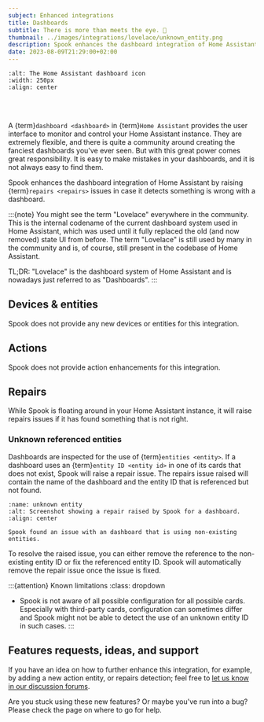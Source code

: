 ```yaml
---
subject: Enhanced integrations
title: Dashboards
subtitle: There is more than meets the eye. 🤩
thumbnail: ../images/integrations/lovelace/unknown_entity.png
description: Spook enhances the dashboard integration of Home Assistant by raising repairs issues, in case it detects something is wrong with a dashboard, like for example, used non-existing entities.
date: 2023-08-09T21:29:00+02:00
---
```


```{image} https://brands.home-assistant.io/lovelace/logo.png
:alt: The Home Assistant dashboard icon
:width: 250px
:align: center
```

<br><br>

A {term}`dashboard <dashboard>` in {term}`Home Assistant` provides the user interface to monitor and control your Home Assistant instance. They are extremely flexible, and there is quite a community around creating the fanciest dashboards you've ever seen. But with this great power comes great responsibility. It is easy to make mistakes in your dashboards, and it is not always easy to find them.

Spook enhances the dashboard integration of Home Assistant by raising {term}`repairs <repairs>` issues in case it detects something is wrong with a dashboard.

:::{note}
You might see the term "Lovelace" everywhere in the community. This is the internal codename of the current dashboard system used in Home Assistant, which was used until it fully replaced the old (and now removed) state UI from before. The term "Lovelace" is still used by many in the community and is, of course, still present in the codebase of Home Assistant.

TL;DR: "Lovelace" is the dashboard system of Home Assistant and is nowadays just referred to as "Dashboards".
:::

## Devices & entities

Spook does not provide any new devices or entities for this integration.

## Actions

Spook does not provide action enhancements for this integration.

## Repairs

While Spook is floating around in your Home Assistant instance, it will raise repairs issues if it has found something that is not right.

### Unknown referenced entities

Dashboards are inspected for the use of {term}`entities <entity>`. If a dashboard uses an {term}`entity ID <entity id>` in one of its cards that does not exist, Spook will raise a repair issue. The repairs issue raised will contain the name of the dashboard and the entity ID that is referenced but not found.

```{figure} ../images/integrations/lovelace/unknown_entity.png
:name: unknown entity
:alt: Screenshot showing a repair raised by Spook for a dashboard.
:align: center

Spook found an issue with an dashboard that is using non-existing entities.
```

To resolve the raised issue, you can either remove the reference to the non-existing entity ID or fix the referenced entity ID. Spook will automatically remove the repair issue once the issue is fixed.

:::{attention} Known limitations
:class: dropdown

- Spook is not aware of all possible configuration for all possible cards. Especially with third-party cards, configuration can sometimes differ and Spook might not be able to detect the use of an unknown entity ID in such cases.
  :::

## Features requests, ideas, and support

If you have an idea on how to further enhance this integration, for example, by adding a new action entity, or repairs detection; feel free to [let us know in our discussion forums](https://github.com/frenck/spook/discussions).

Are you stuck using these new features? Or maybe you've run into a bug? Please check the [](../support) page on where to go for help.
